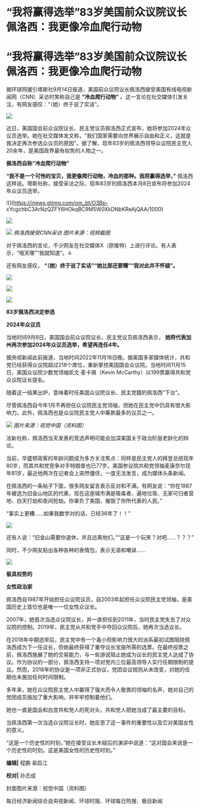 # “我将赢得选举”83岁美国前众议院议长佩洛西：我更像冷血爬行动物

# “我将赢得选举”83岁美国前众议院议长佩洛西：我更像冷血爬行动物

据环球网援引塔斯社9月14日报道，美国前众议院议长佩洛西接受美国有线电视新闻网（CNN）采访时笑称自己是 **“冷血爬行动物”**
。这一言论在社交媒体引发关注，有网友感叹：“（她）终于说了实话”。

![](https://inews.gtimg.com/om_bt/OUwO-6k5CcuJm5f209qvEjyfWJ7260CeFupoYRlQj9JlgAA/1000)

近日，美国国会前众议院议长、民主党议员佩洛西正式宣布，她将参加2024年众议员选举。她在社交媒体发文称，“我们国家需要向世界展示自由和正义，这就是我决定再次参选众议员的原因”。据了解，现年83岁的佩洛西领导众议院民主党人20余年，是美国政界最有权势的人物之一。

**佩洛西自称“冷血爬行动物”**

**“我不是一个可怜的宝贝，我更像爬行动物，冷血的那种。我将赢得选举，”**
佩洛西这样说。塔斯社称，接受采访之际，现年83岁的佩洛西本月8日宣布将参加2024年众议员选举。

![](https://inews.gtimg.com/om_bt/O3Bp-
xYcgchbC3ArNzQZFY6HOkqBC9M5W0XkDNbKReAjQAA/1000)

![](https://inews.gtimg.com/om_bt/OauEDFsV1Sa3dGQ_68F-a__qHUmSn9qLOVTL9eCntOeakAA/1000)

![](https://inews.gtimg.com/om_bt/OxGi397_iluYJKIcnWcIZiCz2gRA7-9Nz4i3hsMulp0dwAA/1000)
_佩洛西接受CNN采访 图片来源：视频截图_

对于佩洛西的言论，不少网友在社交媒体X（原推特）上进行评论。有人表示，“哦天哪”“我就知道”。↓

还有网友感叹， **“（她）终于说了实话”“她比那还要糟”“我对此并不怀疑”。**

![](https://inews.gtimg.com/om_bt/OB60EB6w4Tt6wJfNsHULdWxuvTJb7Wrc8aAiqxeev9q50AA/1000)

![](https://inews.gtimg.com/om_bt/OkcfmoxPmWJkONwaHbgms_n0rDu6JkedIQRzMBvyadIYcAA/1000)

![](https://inews.gtimg.com/om_bt/O98MlaFvtUiEOQw8xx24SCwUyIxVkhYKnN0eTGKHWU7mkAA/1000)

**83岁佩洛西决定参选**

**2024年众议员**

当地时间9月8日，美国国会前众议院议长、民主党议员佩洛西表示， **她将代表加州再次参加2024年众议员选举，希望再连任4年。**

据央视新闻此前报道，当地时间2022年11月16日晚，据美国多家媒体统计，共和党已经获得众议院超过218个席位，重新掌控美国国会众议院。当地时间11月15日，美国众议院少数党领袖凯文·麦卡锡（Kevin
McCarthy）以199票赢得共和党众议院议长提名。

随着这一结果出炉，意味着时任美国众议院议长、民主党籍的佩洛西“下台”。

尽管佩洛西自今年1月不再担任众议院民主党领袖，但她在民主党中仍具有很大影响力。此外，佩洛西也是众议院民主党人中筹款最多的议员之一。

![](https://inews.gtimg.com/om_bt/O50xN2nuJrFmkzIS0RPchsfEnVEfJcNLImrSh2JLgVeO8AA/1000)
_图片来源：视觉中国（资料图）_

法新社称，佩洛西当天发表的竞选声明可能会加深美国关于政治阶层老龄化的辩论。

当前，华盛顿政客的年龄问题成为多方关注焦点：同样是民主党人的拜登总统现年80岁，而其共和党竞争对手特朗普也已77岁。美国参议院共和党领袖麦康奈尔现年81岁，最近他两次在记者会上突然僵住，一度无法发言，成为媒体头条新闻。

在佩洛西的一条帖子下面，很多网友留言表示反对和不满。有网友说：“你在1987年被选为旧金山地区的代表，现在这座城市满是吸毒者、遍地垃圾、无家可归者营地、白天打劫和夜间抢劫。你辜负了美国，摧毁了你所代表的人民。”

“事实上更糟……如果我数学对的话，已经36年了！！”

![](https://inews.gtimg.com/om_bt/OLuvdF3A2Xo_dRPVIAeqZDR1HMWUi66GaILGmc9fOSJcEAA/1000)

还有人说：“旧金山需要你退休，并且远离他们。”“这是一个玩笑？对吧……？？？”

同时，不少网友贴出各种各种的表情包，表示无语和嘲讽……

![](https://inews.gtimg.com/om_bt/O4j0A93gVVUyIwszrIYvsgk04vxnx909ZEUK3NraeOA0kAA/1000)

**极具权势的**

**女性政治家**

佩洛西自1987年开始担任众议院议员，自2003年起担任众议院民主党领袖，是美国历史上首位也是唯一一位女性众议长。

2007年，她首次当选众议院议长，并一直担任到2011年，当时民主党失去了对众议院的控制。2019年，民主党从共和党手中夺回众议院后，她再次当选议长。

在2018年中期选举后，民主党中有一个虽小但影响力很大的派系最初试图阻挠佩洛西成为下一任议长，但她最终获得了重夺议长宝座所需的选票。在最终投票之前，佩洛西施展了她的交易能力，与一些游说阻止她成为议长的民主党人达成了协议。作为协议的一部分，佩洛西支持一项对党内三位最高领导人实行任期限制的提议。然而，2018年的协议是一项非正式协议，党团会议规则从未改变，对她的任期也未施加任何时间限制。

多年来，她在众议院民主党人中赢得了强大而令人敬畏的领袖的名声，她对自己的党团成员施加了重大影响，并牢牢控制着他们。

她也一直是国会和白宫共和党人的死对头，共和党人把她当成了最主要的目标。

当佩洛西第一次当选众议院议长时，她反思了这一事件的重要性以及它对美国女性的意义。

“这是一个历史性的时刻，”她在接受议长木槌后的演讲中说道：“这对国会来说是一个历史性的时刻。这是美国女性的历史性时刻。”

**编辑|** 程鹏 易启江

**校对|** 孙志成

封面图片来源：视觉中国（资料图）

每日经济新闻综合自央视新闻、环球时报、环球每日热搜、极目新闻


